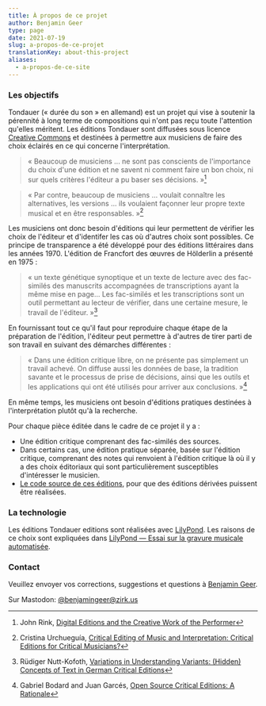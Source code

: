 ```yaml
---
title: À propos de ce projet
author: Benjamin Geer
type: page
date: 2021-07-19
slug: a-propos-de-ce-projet
translationKey: about-this-project
aliases:
  - a-propos-de-ce-site
---
```


### Les objectifs

Tondauer (« durée du son » en allemand) est un projet qui vise à
soutenir la pérennité à long terme de compositions qui n'ont pas reçu
toute l'attention qu'elles méritent. Les éditions Tondauer sont
diffusées sous licence [Creative
Commons](https://creativecommons.org/licenses/?lang=fr) et destinées à
permettre aux musiciens de faire des choix éclairés en ce qui concerne
l'interprétation.

> « Beaucoup de musiciens ... ne sont pas conscients de l'importance
> du choix d'une édition et ne savent ni comment faire un bon choix,
> ni sur quels critères l'éditeur a pu baser ses décisions. »[^Rink]

> « Par contre, beaucoup de musiciens ... voulait connaître les
> alternatives, les versions ... ils voulaient façonner leur propre
> texte musical et en être responsables. »[^Urchueguía]

Les musiciens ont donc besoin d'éditions qui leur permettent de
vérifier les choix de l'éditeur et d'identifer les cas où d'autres
choix sont possibles. Ce principe de transparence a été développé pour
des éditions littéraires dans les années 1970. L'édition de Francfort
des œuvres de Hölderlin a présenté en 1975&nbsp;:

> « un texte génétique synoptique et un texte de lecture avec des
> fac-similés des manuscrits accompagnées de transcriptions ayant la
> même mise en page... Les fac-similés et les transcriptions sont un
> outil permettant au lecteur de vérifier, dans une certaine mesure,
> le travail de l'éditeur. »[^Nutt-Kofoth]

En fournissant tout ce qu'il faut pour reproduire chaque étape de la
préparation de l'édition, l'éditeur peut permettre à d'autres de tirer
parti de son travail en suivant des démarches différentes&nbsp;:

> « Dans une édition critique libre, on ne présente pas simplement un
> travail achevé. On diffuse aussi les données de base, la tradition
> savante et le processus de prise de décisions, ainsi que les outils
> et les applications qui ont été utilisés pour arriver aux
> conclusions. »[^Bodard]

En même temps, les musiciens ont besoin d'éditions pratiques destinées
à l'interprétation plutôt qu'à la recherche.

Pour chaque pièce éditée dans le cadre de ce projet il y a&nbsp;:

- Une édition critique comprenant des fac-similés des sources.
- Dans certains cas, une édition pratique séparée, basée sur l'édition critique, comprenant des
  notes qui renvoient à l'édition critique là où il y a des choix
  éditoriaux qui sont particulièrement susceptibles d'intéresser le
  musicien.
- [Le code source de ces
  éditions](https://github.com/benjamingeer/Tondauer/), pour que des
  éditions dérivées puissent être réalisées.

### La technologie

Les éditions Tondauer editions sont réalisées avec
[LilyPond](https://lilypond.org). Les raisons de ce choix sont
expliquées dans [LilyPond — Essai sur la gravure musicale
automatisée](https://lilypond.org/doc/v2.22/Documentation/essay/index.fr.html).

### Contact

Veuillez envoyer vos corrections, suggestions et questions à [Benjamin
Geer](https://benjamingeer.name/fr/).

Sur Mastodon: [@benjamingeer@zirk.us](https://zirk.us/@benjamingeer)

[^Rink]: John Rink, [Digital Editions and the Creative Work of the
    Performer](https://doi.org/10.1017/S1479409819000673)
[^Urchueguía]: Cristina Urchueguía, [Critical Editing of Music and
    Interpretation: Critical Editions for Critical
    Musicians?](https://www.jstor.org/stable/30227962)
[^Nutt-Kofoth]: Rüdiger Nutt-Kofoth, [Variations in Understanding
    Variants: (Hidden) Concepts of Text in German Critical
    Editions](https://doi.org/10.4000/variants.343)
[^Bodard]: Gabriel Bodard and Juan Garcés, [Open Source Critical
    Editions: A
    Rationale](https://blog.stoa.org/files/2010/09/Bodard-Garces_2009_Open-source-digital-editions.pdf)
